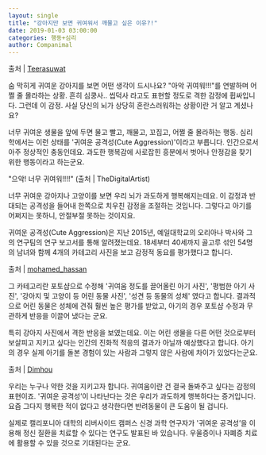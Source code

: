 ```yaml
---
layout: single
title: "강아지만 보면 귀여워서 깨물고 싶은 이유?!"
date: 2019-01-03 03:00:00
categories: 행동+심리
author: Companimal
---
```


출처 | [Teerasuwat](https://pixabay.com/users/teerasuwat-740400/)

숨 막히게 귀여운 강아지를 보면 어떤 생각이 드시나요? "아악 귀여워!!!"를 연발하며 어쩔 줄 몰라하는 상황. 흔히 심쿵사.. 씹덕사 라고도 표현할 정도로 격한 감정에 휩싸입니다. 그런데 이 감정. 사실 당신의 뇌가 상당히 혼란스러워하는 상황이란 거 알고 계셨나요?

너무 귀여운 생물을 앞에 두면 물고 빨고, 깨물고, 꼬집고, 어쩔 줄 몰라하는 행동. 심리학에서는 이런 상태를 '귀여운 공격성(Cute Aggression)'이라고 부릅니다. 인간으로서 아주 정상적인 충동인데요. 과도한 행복감에 사로잡힌 흥분에서 벗어나 안정감을 찾기 위한 행동이라고 하는군요.

"으악! 너무 귀여워!!!!" (출처 | TheDigitalArtist)

너무 귀여운 강아지나 고양이를 보면 우리 뇌가 과도하게 행복해지는데요. 이 감정과 반대되는 공격성을 들어내 한쪽으로 치우친 감정을 조절하는 것입니다. 그렇다고 아기를 어쩌지는 못하니, 안절부절 못하는 것이지요.

귀여운 공격성(Cute Aggression)은 지난 2015년, 예일대학교의 오리아나 박사와 그의 연구팀의 연구 보고서를 통해 알려졌는데요. 18세부터 40세까지 골고루 섞인 54명의 남녀와 함께 4개의 카테고리 사진을 보고 감정적 동요를 평가했다고 합니다.

출처 | [mohamed_hassan](https://pixabay.com/users/mohamed_hassan-5229782/)

그 카테고리란 포토샵으로 수정해 '귀여움 정도를 끌어올린 아기 사진', '평범한 아기 사진', '강아지 및 고양이 등 어린 동물 사진', '성견 등 동물의 성체' 였다고 합니다. 결과적으로 어린 동물은 성체에 견줘 훨씬 높은 평가를 받았고, 아기의 경우 포토샵 수정과 무관하게 반응을 이끌어 냈다는 군요.

특히 강아지 사진에서 격한 반응을 보였는데요. 이는 어린 생물을 다른 어떤 것으로부터 보살피고 지키고 싶다는 인간의 진화적 적응의 결과가 아닐까 예상했다고 합니다. 아기의 경우 실제 아기를 돌본 경험이 있는 사람과 그렇지 않은 사람에 차이가 있었다는군요.

출처 | [Dimhou](https://pixabay.com/users/dimhou-5987327/)

우리는 누구나 약한 것을 지키고자 합니다. 귀여움이란 건 결국 돌봐주고 싶다는 감정의 표현이죠. '귀여운 공격성’이 나타난다는 것은 우리가 과도하게 행복하다는 증거입니다. 요즘 그다지 행복한 적이 없다고 생각한다면 반려동물이 큰 도움이 될 겁니다.

실제로 캘리포니아 대학의 리버사이드 캠퍼스 신경 과학 연구자가 '귀여운 공격성’을 이용해 정신 질환을 치료할 수 있다는 연구도 발표된 바 있습니다. 우울증이나 자폐증 치료에 활용할 수 있을 것으로 기대된다는 군요.

